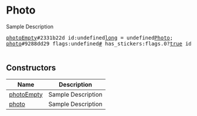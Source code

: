# Photo

Sample Description

<pre>
<a href="../constructor/photoEmpty">photoEmpty</a>#2331b22d id:undefined<a href="../type/long.md">long</a> = undefined<a href="../type/Photo.md">Photo</a>;
<a href="../constructor/photo">photo</a>#9288dd29 flags:undefined<a href="../type/#.md">#</a> has_stickers:flags.0?<a href="../type/true.md">true</a> id:undefined<a href="../type/long.md">long</a> access_hash:undefined<a href="../type/long.md">long</a> date:undefined<a href="../type/int.md">int</a> sizes:undefinedVector&lt;<a href="../type/PhotoSize.md">PhotoSize</a>&gt; = undefined<a href="../type/Photo.md">Photo</a>;

</pre>

## Constructors

| Name | Description |
|------|-------------|
| [photoEmpty](../constructor/photoEmpty.md) | Sample Description |
| [photo](../constructor/photo.md) | Sample Description |


